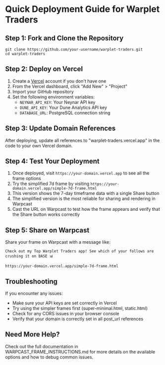 # Quick Deployment Guide for Warplet Traders

## Step 1: Fork and Clone the Repository
```
git clone https://github.com/your-username/warplet-traders.git
cd warplet-traders
```

## Step 2: Deploy on Vercel
1. Create a [Vercel](https://vercel.com) account if you don't have one
2. From the Vercel dashboard, click "Add New" > "Project"
3. Import your GitHub repository
4. Set the following environment variables:
   - `NEYNAR_API_KEY`: Your Neynar API key
   - `DUNE_API_KEY`: Your Dune Analytics API key
   - `DATABASE_URL`: PostgreSQL connection string

## Step 3: Update Domain References
After deploying, update all references to "warplet-traders.vercel.app" in the code to your own Vercel domain.

## Step 4: Test Your Deployment
1. Once deployed, visit `https://your-domain.vercel.app` to see all the frame options
2. Try the simplified 7d frame by visiting `https://your-domain.vercel.app/simple-7d-frame.html` 
3. This version shows the 7-day timeframe data with a single Share button
4. The simplified version is the most reliable for sharing and rendering in Warpcast
5. Cast the URL on Warpcast to test how the frame appears and verify that the Share button works correctly

## Step 5: Share on Warpcast
Share your frame on Warpcast with a message like:
```
Check out my Top Warplet Traders app! See which of your follows are crushing it on BASE 📊

https://your-domain.vercel.app/simple-7d-frame.html
```

## Troubleshooting
If you encounter any issues:
- Make sure your API keys are set correctly in Vercel
- Try using the simpler frames first (super-minimal.html, static.html)
- Check for any CORS issues in your browser console
- Verify that your domain is correctly set in all post_url references

## Need More Help?
Check out the full documentation in WARPCAST_FRAME_INSTRUCTIONS.md for more details on the available options and how to debug common issues.